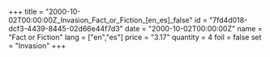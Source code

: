 +++
title = "2000-10-02T00:00:00Z_Invasion_Fact_or_Fiction_[en_es]_false"
id = "7fd4d018-dcf3-4439-8445-02d66e44f7d3"
date = "2000-10-02T00:00:00Z"
name = "Fact or Fiction"
lang = ["en","es"]
price = "3.17"
quantity = 4
foil = false
set = "Invasion"
+++
